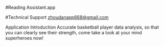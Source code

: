 #Reading Assistant.app

#Technical Support zhoudanapp668@gmail.com

Application Introduction
Accurate basketball player data analysis, so that you can clearly see their strength, come take a look at your mind superheroes now!
